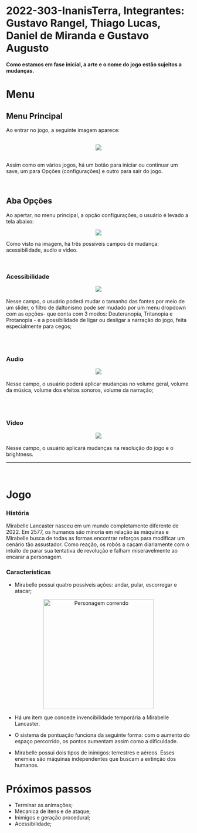 # 2022-303-InanisTerra, Integrantes: Gustavo Rangel, Thiago Lucas, Daniel de Miranda e Gustavo Augusto


<b>Como estamos em fase inicial, a arte e o nome do jogo estão sujeitos a mudanças.</b>

# Menu

## Menu Principal
Ao entrar no jogo, a seguinte imagem aparece:

</br>

<div align="center"><img src = "https://user-images.githubusercontent.com/93353694/179075588-4633a7b2-dc7a-4265-961f-cdf3e81bc86b.png"></div>

</br>

Assim como em vários jogos, há um botão para iniciar ou continuar um save, um para Opções (configurações) e outro para sair do jogo.

</br>

## Aba Opções

Ao apertar, no menu principal, a opção configurações, o usuário é levado a tela abaixo:

<div align="center"><img src = "https://user-images.githubusercontent.com/93353694/179071067-016a6253-4c31-4c85-b7c3-53d805a76a3b.png"></div>

Como visto na imagem, há três possíveis campos de mudança: acessibilidade, audio e video. 

</br>

### Acessibilidade 

<div align="center"><img src="https://user-images.githubusercontent.com/93353694/179071329-7ebfffa8-bb25-4842-8346-d25f7ed96e2c.png"></div>
</br>
Nesse campo, o usuário poderá mudar o tamanho das fontes por meio de um slider, o filtro de daltonismo pode ser mudado por um menu dropdown com as opções- que conta com 3 modos: Deuteranopia, Tritanopia e Protanopia - e a possibilidade de ligar ou desligar a narração do jogo, feita especialmente para cegos;

</br></br>

### Audio

<div align="center"><img src="https://user-images.githubusercontent.com/78743601/171862926-b15f9ee3-c68d-444e-be6e-8d5ada060763.png"></div>
</br>
Nesse campo, o usuário poderá aplicar mudanças no volume geral, volume da música, volume dos efeitos sonoros, volume da narração;

</br></br>

### Video

<div align="center"><img src="https://user-images.githubusercontent.com/93353694/179071605-0ac27221-1655-45e6-a79b-4dd990ebeff1.png"></div>
</br>
Nesse campo, o usuário aplicará mudanças na resolução do jogo e o brightness.

</br>

---

</br>

# Jogo

### História

Mirabelle Lancaster nasceu em um mundo completamente diferente de 2022. Em 2577, os humanos são minoria em relação às máquinas e Mirabelle busca de todas as formas encontrar reforços para modificar um cenário tão assustador. 
Como reação, os robôs a caçam diariamente com o intuito de parar sua tentativa de revolução e falham miseravelmente ao encarar a personagem.


### Características

- Mirabelle possui quatro possíveis ações: andar, pular, escorregar e atacar;

<div align="center"><img src="https://user-images.githubusercontent.com/93353694/179082247-958c0016-c66b-464d-8b90-3cae6eeae7ad.jpeg" alt="Personagem correndo" height="300"></div>

- Há um item que concede invencibilidade temporária a Mirabelle Lancaster.

- O sistema de pontuação funciona da seguinte forma: com o aumento do espaço percorrido, os pontos aumentam assim como a dificuldade.

- Mirabelle possui dois tipos de inimigos: terrestres e aéreos. Esses enemies são máquinas independentes que buscam a extinção dos humanos.

# Próximos passos

- Terminar as animações;
- Mecanica de itens e de ataque;
- Inimigos e geração procedural;
- Acessibilidade;

